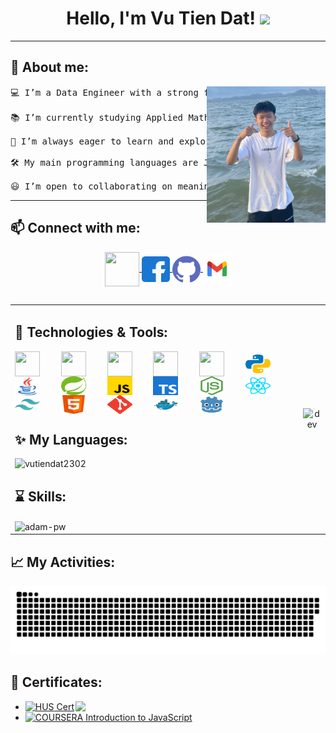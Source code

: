 <h1 align="center">
Hello, I'm Vu Tien Dat!
	<a href="https://github.com/vutiendat2302" target="_self">
		<img src="https://media.giphy.com/media/hvRJCLFzcasrR4ia7z/giphy.gif" width="30">
	</a>
</h1>

<hr>
<h2 align="left">🤖 About me: </h2>

<p align="center">
  <img align="right" width="190" src="image/vutiendat_image.jpg" />
</p>

<pre>
💻 I’m a Data Engineer with a strong foundation in mathematics and computer science.
  
📚 I’m currently studying Applied Mathematics and Computer science at the University of Science – VNU.
  
🌱 I’m always eager to learn and explore new knowledge, especially in data systems and backend technologies.
  
🛠️ My main programming languages are Java and Python.
  
😃 I’m open to collaborating on meaningful projects that create positive impact.
</pre>
<hr>

<h2 align="left">📫 Connect with me:</h2>

<p align="center">
  <a href="https://www.linkedin.com/in/tien-dat-vu-8b492b35b" target="_blank">
    <img align="center" src="https://img.icons8.com/fluent/48/000000/linkedin.png" height="55" width="55"/>
  </a>
	
  <a href="https://www.facebook.com/vutiendat2302" target="_blank" alt="Facebook">
    <img align="center" src="image/facebook.svg" alt="vutiendat" height="41" width="45"/> 
  </a>
	
  <a href="https://github.com/vutiendat2302" target="_blank" alt="Github">
    <img align="center" src="image/github.svg" height="43" width="45"/>
  </a> 
	    
  <a href="mailto:vutiendat23022005@gmail.com" target="_blank" alt="Email">
    <img align="center" src="image/gmail.svg" height="45" width="45"/>
  </a>
</p>

<div style="margin-top: 20px;"></div> 

<h2> </h2> 

<table style="width:100%;">
  <tr>
    <td>
	<h2 align="left">🔧 Technologies & Tools:</h2>
	<p align="left">
  		<img align="center" src="https://img.icons8.com/color/48/000000/mysql-logo.png" height="40" width="40" style="margin-right: 30px;" />
  		<img align="center" src="https://img.icons8.com/color/48/000000/mongodb.png" height="40" width="40" style="margin-right: 30px;" />
  		<img align="center" src="https://img.icons8.com/fluent/48/000000/matlab.png" height="40" width="40" style="margin-right: 30px;" />
  		<img align="center" src="https://img.icons8.com/color/48/000000/git.png" height="40" width="40" style="margin-right: 30px;" />
  <img align="center" src="https://img.icons8.com/color/48/000000/visual-studio-code-2019.png" height="40" width="40" style="margin-right: 30px;" />
  <a href="https://www.python.org/" target="_blank"><img align="center" src="image/python.svg" alt="python" height="30" width="40" style="margin-right: 30px;" /></a>
  <a href="https://www.java.com/en/" target="_blank"><img align="center" src="image/java.svg" alt="java" height="30" width="40" style="margin-right: 30px;" /></a>
  <a href="https://spring.io/projects/spring-boot" target="_blank"><img align="center" src="image/spring.svg" alt="spring" height="30" width="40" style="margin-right: 30px;" /></a>
  <a href="https://developer.mozilla.org/en-US/docs/Web/JavaScript" target="_blank"><img align="center" src="image/javascript.svg" alt="javascript" height="30" width="40" style="margin-right: 30px;" /></a>
  <a href="https://www.typescriptlang.org/" target="_blank"><img align="center" src="image/typescript.svg" alt="typescript" height="30" width="40" style="margin-right: 30px;" /></a>
  <a href="https://nodejs.org/en" target="_blank"><img align="center" src="image/nodejs.svg" alt="nodejs" height="30" width="40" style="margin-right: 30px;" /></a>
  <a href="https://react.dev/" target="_blank"><img align="center" src="image/reactjs.svg" alt="reactjs" height="30" width="40" style="margin-right: 30px;" /></a>
  <a href="https://tailwindcss.com/" target="_blank"><img align="center" src="image/tailwind.svg" alt="tailwind" height="30" width="40" style="margin-right: 30px;" /></a>
  <a href="https://developer.mozilla.org/en-US/docs/Web/HTML" target="_blank"><img align="center" src="image/html.svg" alt="html" height="30" width="40" style="margin-right: 30px;" /></a>
  <a href="https://git-scm.com/" target="_blank"><img align="center" src="image/git.svg" alt="git" height="30" width="40" style="margin-right: 30px;" /></a>
  <a href="https://www.docker.com/" target="_blank"><img align="center" src="image/docker.svg" alt="docker" height="30" width="40" style="margin-right: 30px;" /></a>
  <a href="https://godotengine.org/" target="_blank"><img align="center" src="image/godot.svg" alt="godot" height="30" width="40" /></a>
</p>
	</p>
	<h2 align="left">✨ My Languages: </h2>
      <img src="https://github-readme-stats.vercel.app/api/top-langs/?username=vutiendat2302&bg_color=FFFFFF00&text_color=179fa3&layout=compact&hide=CSS&langs_count=10" alt="vutiendat2302" width="100%"/>
	<h2 align="left" >⌛ Skills:  </h2>
	<img align="center" src="https://github-readme-stats.vercel.app/api?username=vutiendat2302&show_icons=true&locale=en&bg_color=0d1117&text_color=ffffff&repo=convoychat"
    alt="adam-pw" />
    </td>
    <td>
      <p align="center"> 
        <img src="https://cdn.dribbble.com/users/1059583/screenshots/4171367/coding-freak.gif" alt="dev" width="100%"/>
      </p> 
    </td>
  </tr>
</table>

<h2 align="left">📈 My Activities: </h2>

<picture>
  <source media="(prefers-color-scheme: dark)" srcset="https://raw.githubusercontent.com/vutiendat2302/vutiendat2302/output/github-contribution-grid-snake-dark.svg">
  <source media="(prefers-color-scheme: light)" srcset="https://raw.githubusercontent.com/vutiendat2302/vutiendat2302/output/github-contribution-grid-snake.svg">
  <img alt="github contribution grid snake animation" src="https://raw.githubusercontent.com/vutiendat2302/vutiendat2302/output/github-contribution-grid-snake.svg">
</picture>

<h2 align="left">💯 Certificates: </h2>

<img align="right" width="400" src="https://github.githubassets.com/images/modules/profile/profile-joined-github.svg">

- [![HUS](https://github.com/vutiendat2302) Cert](cert/z5998262337878_80e6d2e8bc254bb95b5ab1b01c3bd491.jpg)
- [![COURSERA](https://img.shields.io/badge/-COURSERA-green) Introduction to JavaScript](cert/z5998262337878_80e6d2e8bc254bb95b5ab1b01c3bd491.jpg)
